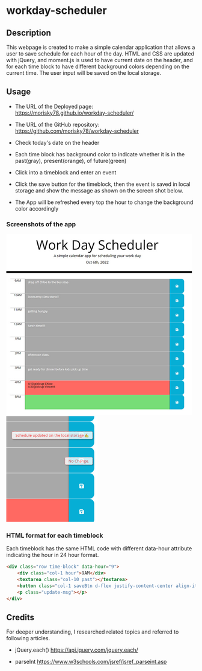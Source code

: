 # workday-scheduler

## Description

This webpage is created to make a simple calendar application that allows a user to save schedule for each hour of the day. HTML and CSS are updated with jQuery, and moment.js is used to have current date on the header, and for each time block to have different background colors depending on the current time. The user input will be saved on the local storage.

## Usage
- The URL of the Deployed page:  
https://morisky78.github.io/workday-scheduler/

- The URL of the GitHub repository:  
https://github.com/morisky78/workday-scheduler

- Check today's date on the header
- Each time block has background color to indicate whether it is in the past(gray), present(orange), of future(green)
- Click into a timeblock and enter an event
- Click the save button for the timeblock, then the event is saved in local storage and show the message as shown on the screen shot below.
- The App will be refreshed every top the hour to change the background color accordingly

### Screenshots of the app
<img src="./images/ss1.jpg" height="480" alt="Work Day Scheduler app"><img src="./images/ss2.jpg" height="280" alt="When button clicked">

### HTML format for each timeblock
Each timeblock has the same HTML code with different data-hour attribute indicating the hour in 24 hour format.
```HTML
<div class="row time-block" data-hour="9">
    <div class="col-1 hour">9AM</div>
    <textarea class="col-10 past"></textarea>
    <button class="col-1 saveBtn d-flex justify-content-center align-items-center"><i class="fas fa-save"></i></button>
    <p class="update-msg"></p>
</div>
```

## Credits
For deeper understanding, I researched related topics and referred to following articles.

- jQuery.each()
https://api.jquery.com/jquery.each/

- parseInt
https://www.w3schools.com/jsref/jsref_parseint.asp